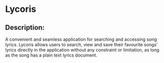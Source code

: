 # Lycoris

## Description:
A convenient and seamless application for searching and accessing song lyrics. Lycoris allows users to search, view and save their favourite songs' lyrics directly in the application without any constraint or limitation, as long as the song has a plain text lyrics document.





